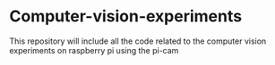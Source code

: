 # Computer-vision-experiments
This repository will include all the code related to the computer vision experiments on raspberry pi using the pi-cam
